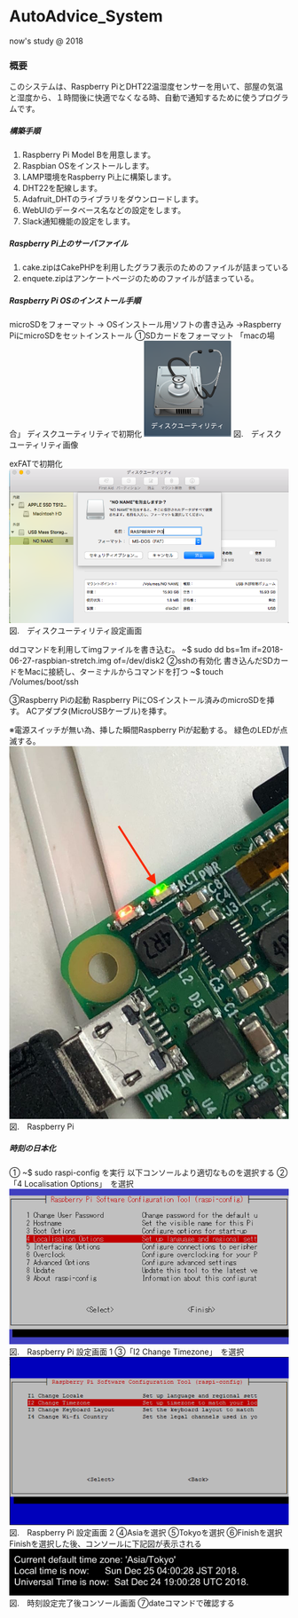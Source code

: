 # AutoAdvice_System
now's study @ 2018

### 概要

このシステムは、Raspberry PiとDHT22温湿度センサーを用いて、部屋の気温と湿度から、１時間後に快適でなくなる時、自動で通知するために使うプログラムです。

##### 構築手順
1. Raspberry Pi Model Bを用意します。
2. Raspbian OSをインストールします。
3. LAMP環境をRaspberry Pi上に構築します。
4. DHT22を配線します。
5. Adafruit_DHTのライブラリをダウンロードします。
6. WebUIのデータベース名などの設定をします。
7. Slack通知機能の設定をします。

##### Raspberry Pi上のサーバファイル
1. cake.zipはCakePHPを利用したグラフ表示のためのファイルが詰まっている
2. enquete.zipはアンケートページのためのファイルが詰まっている。

##### Raspberry Pi OSのインストール手順
microSDをフォーマット → OSインストール用ソフトの書き込み →Raspberry PiにmicroSDをセットインストール
①SDカードをフォーマット
「macの場合」
ディスクユーティリティで初期化
<img src='https://github.com/J15014/Images/blob/master/%E3%83%86%E3%82%99%E3%82%A3%E3%82%B9%E3%82%AF%E3%83%A6%E3%83%BC%E3%83%86%E3%82%A3%E3%83%AA%E3%83%86%E3%82%A32019-01-15%2012.07.11.png'>
図.　ディスクユーティリティ画像

exFATで初期化
<img src='https://github.com/J15014/Images/blob/master/%E3%83%86%E3%82%99%E3%82%A3%E3%82%B9%E3%82%AF%E3%83%A6%E3%83%BC%E3%83%86%E3%83%AA%E3%83%86%E3%82%A3%E8%A8%AD%E5%AE%9A%E7%94%BB%E9%9D%A2.png'>
図.　ディスクユーティリティ設定画面

ddコマンドを利用してimgファイルを書き込む。
~$ sudo dd bs=1m if=2018-06-27-raspbian-stretch.img of=/dev/disk2
②sshの有効化
書き込んだSDカードをMacに接続し、ターミナルからコマンドを打つ
~$ touch /Volumes/boot/ssh

③Raspberry Piの起動
Raspberry PiにOSインストール済みのmicroSDを挿す。
ACアダプタ(MicroUSBケーブル)を挿す。

※電源スイッチが無い為、挿した瞬間Raspberry Piが起動する。
緑色のLEDが点滅する。
<img src='https://github.com/J15014/Images/blob/master/RaspberryPi%E9%9B%BB%E6%BA%90.jpg'>
図.　Raspberry Pi

##### 時刻の日本化
① ~$ sudo raspi-config を実行
	以下コンソールより適切なものを選択する
②「4 Localisation Options」　を選択
<img src='https://github.com/J15014/Images/blob/master/Raspberrypi%E8%A8%AD%E5%AE%9A%E7%94%BB%E9%9D%A21.png'>
図.　Raspberry Pi 設定画面 1
③「I2 Change Timezone」　を選択
<img src='https://github.com/J15014/Images/blob/master/Raspberrypi%E8%A8%AD%E5%AE%9A%E7%94%BB%E9%9D%A22.png'>
図.　Raspberry Pi 設定画面 2
④Asiaを選択
⑤Tokyoを選択
⑥Finishを選択
Finishを選択した後、コンソールに下記図が表示される
<img src='https://github.com/J15014/Images/blob/master/%E6%99%82%E5%88%BB%E8%A8%AD%E5%AE%9A%E5%AE%8C%E4%BA%86.png'>
図.　時刻設定完了後コンソール画面
⑦dateコマンドで確認する

